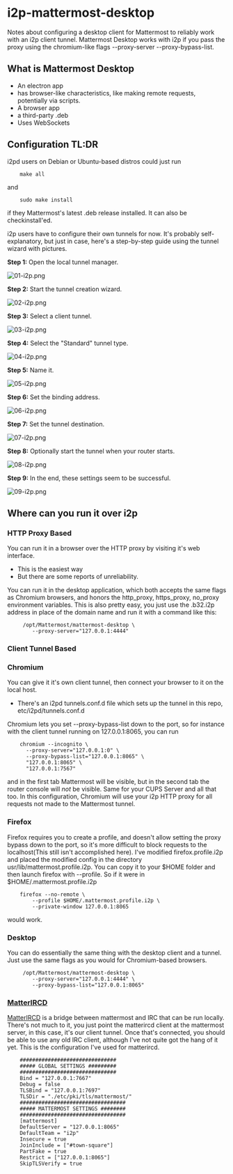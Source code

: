 # i2p-mattermost-desktop

Notes about configuring a desktop client for Mattermost to reliably work with an
i2p client tunnel. Mattermost Desktop works with i2p if you pass the proxy using
the chromium-like flags --proxy-server --proxy-bypass-list.

## What is Mattermost Desktop

 * An electron app
 * has browser-like characteristics, like making remote requests, potentially
   via scripts.
 * A browser app
 * a third-party .deb
 * Uses WebSockets

## Configuration TL:DR

i2pd users on Debian or Ubuntu-based distros could just run

        make all

and

        sudo make install

if they Mattermost's latest .deb release installed. It can also be
checkinstall'ed.

i2p users have to configure their own tunnels for now. It's probably
self-explanatory, but just in case, here's a step-by-step guide using the tunnel
wizard with pictures.

**Step 1:** Open the local tunnel manager.

![01-i2p.png](/usr/share/doc/assets/01-i2p.png)

**Step 2:** Start the tunnel creation wizard.

![02-i2p.png](/usr/share/doc/assets/02-i2p.png)

**Step 3:** Select a client tunnel.

![03-i2p.png](/usr/share/doc/assets/03-i2p.png)

**Step 4:** Select the "Standard" tunnel type.

![04-i2p.png](/usr/share/doc/assets/04-i2p.png)

**Step 5:** Name it.

![05-i2p.png](/usr/share/doc/assets/05-i2p.png)

**Step 6:** Set the binding address.

![06-i2p.png](/usr/share/doc/assets/06-i2p.png)

**Step 7:** Set the tunnel destination.

![07-i2p.png](/usr/share/doc/assets/07-i2p.png)

**Step 8:** Optionally start the tunnel when your router starts.

![08-i2p.png](/usr/share/doc/assets/08-i2p.png)

**Step 9:** In the end, these settings seem to be successful.

![09-i2p.png](/usr/share/doc/assets/09-i2p.png)

## Where can you run it over i2p

### HTTP Proxy Based

You can run it in a browser over the HTTP proxy by visiting it's web interface.

  * This is the easiest way
  * But there are some reports of unreliability.

You can run it in the desktop application, which both accepts the same flags as
Chromium browsers, and honors the http\_proxy, https\_proxy, no\_proxy
environment variables. This is also pretty easy, you just use the .b32.i2p
address in place of the domain name and run it with a command like this:

         /opt/Mattermost/mattermost-desktop \
            --proxy-server="127.0.0.1:4444"

### Client Tunnel Based

### Chromium

You can give it it's own client tunnel, then connect your browser to it on the
local host.

  * There's an i2pd tunnels.conf.d file which sets up the tunnel in this repo,
    etc/i2pd/tunnels.conf.d

Chromium lets you set --proxy-bypass-list down to the port, so for instance
with the client tunnel running on 127.0.0.1:8065, you can run

        chromium --incognito \
          --proxy-server="127.0.0.1:0" \
          --proxy-bypass-list="127.0.0.1:8065" \
          "127.0.0.1:8065" \
          "127.0.0.1:7567"

and in the first tab Mattermost will be visible, but in the second tab the
router console will *not* be visible. Same for your CUPS Server and all that
too. In this configuration, Chromium will use your i2p HTTP proxy for all
requests not made to the Mattermost tunnel.

### Firefox

Firefox requires you to create a profile, and doesn't allow setting the proxy
bypass down to the port, so it's more difficult to block requests to the
localhost(This still isn't accomplished here). I've modified firefox.profile.i2p
and placed the modified config in the directory usr/lib/mattermost.profile.i2p.
You can copy it to your $HOME folder and then launch firefox with --profile. So
if it were in $HOME/.mattermost.profile.i2p

        firefox --no-remote \
            --profile $HOME/.mattermost.profile.i2p \
            --private-window 127.0.0.1:8065

would work.

### Desktop

You can do essentially the same thing with the desktop client and a tunnel. Just
use the same flags as you would for Chromium-based browsers.

         /opt/Mattermost/mattermost-desktop \
            --proxy-server="127.0.0.1:4444" \
            --proxy-bypass-list="127.0.0.1:8065"

### [MatterIRCD](https://github.com/42wim/matterircd)

[MatterIRCD](https://github.com/42wim/matterircd) is a bridge between mattermost
and IRC that can be run locally. There's not much to it, you just point the
matterircd client at the mattermost server, in this case, it's our client
tunnel. Once that's connected, you should be able to use any old IRC client,
although I've not quite got the hang of it yet. This is the configuration I've
used for matterircd.

        ###############################
        ##### GLOBAL SETTINGS #########
        ###############################
        Bind = "127.0.0.1:7667"
        Debug = false
        TLSBind = "127.0.0.1:7697"
        TLSDir = "./etc/pki/tls/mattermost/"
        ##################################
        ##### MATTERMOST SETTINGS ########
        ##################################
        [mattermost]
        DefaultServer = "127.0.0.1:8065"
        DefaultTeam = "i2p"
        Insecure = true
        JoinInclude = ["#town-square"]
        PartFake = true
        Restrict = ["127.0.0.1:8065"]
        SkipTLSVerify = true
